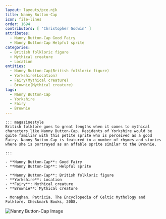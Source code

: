 ```yaml
---
layout: layouts/pce.njk
title: Nanny Button-Cap
icon: file-lines
order: 1694
contributors: [ 'Christopher Godwin' ]
attributes:
  - Nanny Button-Cap Good Fairy
  - Nanny Button-Cap Helpful sprite
categories:
  - British folkloric figure
  - Mythical creature
  - Location
entities:
  - Nanny Button-Cap(British folkloric figure)
  - Yorkshire(Location)
  - Fairy(Mythical creature)
  - Brownie(Mythical creature)
tags:
  - Nanny Button-Cap
  - Yorkshire
  - Fairy
  - Brownie
---
```

``` tab [group1:Info]
::: magazinestyle
British folklore goes to great lengths when it comes to mythical characters like Nanny Button-Cap. Residents of Yorkshire would be quite familiar with this petite sprite who is perceived as a good Fairy. Nanny Button-Cap is featured in a number of rhymes and stories where she is portrayed as an affable sprite similar to the Brownie.

:::
```
``` tab [group1:Attributes]
- **Nanny Button-Cap**: Good Fairy
- **Nanny Button-Cap**: Helpful sprite
```
``` tab [group1:Entities]
- **Nanny Button-Cap**: British folkloric figure
- **Yorkshire**: Location
- **Fairy**: Mythical creature
- **Brownie**: Mythical creature
```
``` tab [group1:Sources]
- Monaghan, Patricia. The Encyclopedia of Celtic Mythology and Folklore. Checkmark Books, 2008.
```
![Nanny Button-Cap Image]([None])
